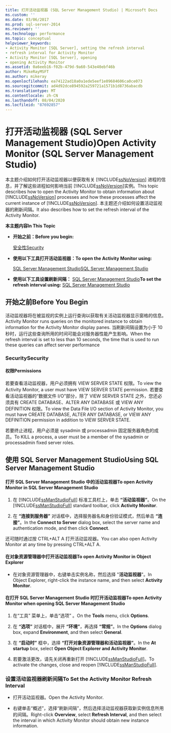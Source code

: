 ```yaml
---
title: 打开活动监视器 (SQL Server Management Studio) | Microsoft Docs
ms.custom: ''
ms.date: 03/06/2017
ms.prod: sql-server-2014
ms.reviewer: ''
ms.technology: performance
ms.topic: conceptual
helpviewer_keywords:
- Activity Monitor [SQL Server], setting the refresh interval
- refresh interval for Activity Monitor
- Activity Monitor [SQL Server], opening
- opening Activity Monitor
ms.assetid: 0a6eeb16-f02b-479d-9a60-543e40ebf46b
author: MikeRayMSFT
ms.author: mikeray
ms.openlocfilehash: ea74122ad18a0a1ede5eef1e09684606ca0ce073
ms.sourcegitcommit: ad4d92dce894592a259721a1571b1d8736abacdb
ms.translationtype: MT
ms.contentlocale: zh-CN
ms.lasthandoff: 08/04/2020
ms.locfileid: "87692857"
---
```

# <a name="open-activity-monitor-sql-server-management-studio"></a><span data-ttu-id="a720d-102">打开活动监视器 (SQL Server Management Studio)</span><span class="sxs-lookup"><span data-stu-id="a720d-102">Open Activity Monitor (SQL Server Management Studio)</span></span>
  <span data-ttu-id="a720d-103">本主题介绍如何打开活动监视器以便获取有关 [!INCLUDE[ssNoVersion](../../includes/ssnoversion-md.md)] 进程的信息，并了解这些进程如何影响当前 [!INCLUDE[ssNoVersion](../../includes/ssnoversion-md.md)]实例。</span><span class="sxs-lookup"><span data-stu-id="a720d-103">This topic describes how to open the Activity Monitor to obtain information about [!INCLUDE[ssNoVersion](../../includes/ssnoversion-md.md)] processes and how these processes affect the current instance of [!INCLUDE[ssNoVersion](../../includes/ssnoversion-md.md)].</span></span> <span data-ttu-id="a720d-104">本主题还介绍如何设置活动监视器的刷新间隔。</span><span class="sxs-lookup"><span data-stu-id="a720d-104">It also describes how to set the refresh interval of the Activity Monitor.</span></span>  
  
 <span data-ttu-id="a720d-105">**本主题内容**</span><span class="sxs-lookup"><span data-stu-id="a720d-105">**In This Topic**</span></span>  
  
-   <span data-ttu-id="a720d-106">**开始之前：**</span><span class="sxs-lookup"><span data-stu-id="a720d-106">**Before you begin:**</span></span>  
  
     [<span data-ttu-id="a720d-107">安全性</span><span class="sxs-lookup"><span data-stu-id="a720d-107">Security</span></span>](#Security)  
  
-   <span data-ttu-id="a720d-108">**使用以下工具打开活动监视器：**</span><span class="sxs-lookup"><span data-stu-id="a720d-108">**To open the Activity Monitor using:**</span></span>  
  
     [<span data-ttu-id="a720d-109">SQL Server Management Studio</span><span class="sxs-lookup"><span data-stu-id="a720d-109">SQL Server Management Studio</span></span>](#SSMSProcedure)  
  
-   <span data-ttu-id="a720d-110">**使用以下工具设置刷新间隔：**  [SQL Server Management Studio](#Refresh)</span><span class="sxs-lookup"><span data-stu-id="a720d-110">**To set the refresh interval using:**  [SQL Server Management Studio](#Refresh)</span></span>  
  
##  <a name="before-you-begin"></a><a name="BeforeYouBegin"></a> <span data-ttu-id="a720d-111">开始之前</span><span class="sxs-lookup"><span data-stu-id="a720d-111">Before You Begin</span></span>  
 <span data-ttu-id="a720d-112">活动监视器将在被监视的实例上运行查询以获取有关活动监视器显示窗格的信息。</span><span class="sxs-lookup"><span data-stu-id="a720d-112">Activity Monitor runs queries on the monitored instance to obtain information for the Activity Monitor display panes.</span></span> <span data-ttu-id="a720d-113">当刷新间隔设置为小于 10 秒时，运行这些查询所用的时间可能会对服务器性能产生影响。</span><span class="sxs-lookup"><span data-stu-id="a720d-113">When the refresh interval is set to less than 10 seconds, the time that is used to run these queries can affect server performance</span></span>  
  
###  <a name="security"></a><a name="Security"></a> <span data-ttu-id="a720d-114">Security</span><span class="sxs-lookup"><span data-stu-id="a720d-114">Security</span></span>  
  
####  <a name="permissions"></a><a name="Permissions"></a> <span data-ttu-id="a720d-115">权限</span><span class="sxs-lookup"><span data-stu-id="a720d-115">Permissions</span></span>  
 <span data-ttu-id="a720d-116">若要查看活动监视器，用户必须拥有 VIEW SERVER STATE 权限。</span><span class="sxs-lookup"><span data-stu-id="a720d-116">To view the Activity Monitor, a user must have VIEW SERVER STATE permission.</span></span> <span data-ttu-id="a720d-117">若要查看活动监视器的“数据文件 I/O”部分，除了 VIEW SERVER STATE 之外，您还必须具有 CREATE DATABASE、ALTER ANY DATABASE 或 VIEW ANY DEFINITION 权限。</span><span class="sxs-lookup"><span data-stu-id="a720d-117">To view the Data File I/O section of Activity Monitor, you must have CREATE DATABASE, ALTER ANY DATABASE, or VIEW ANY DEFINITION permission in addition to VIEW SERVER STATE.</span></span>  
  
 <span data-ttu-id="a720d-118">若要终止进程，用户必须是 sysadmin 或 processadmin 固定服务器角色的成员。</span><span class="sxs-lookup"><span data-stu-id="a720d-118">To KILL a process, a user must be a member of the sysadmin or processadmin fixed server roles.</span></span>  
  
##  <a name="using-sql-server-management-studio"></a><a name="SSMSProcedure"></a> <span data-ttu-id="a720d-119">使用 SQL Server Management Studio</span><span class="sxs-lookup"><span data-stu-id="a720d-119">Using SQL Server Management Studio</span></span>  
  
#### <a name="to-open-activity-monitor-in-sql-server-management-studio"></a><span data-ttu-id="a720d-120">打开 SQL Server Management Studio 中的活动监视器</span><span class="sxs-lookup"><span data-stu-id="a720d-120">To open Activity Monitor in SQL Server Management Studio</span></span>  
  
1.  <span data-ttu-id="a720d-121">在 [!INCLUDE[ssManStudioFull](../../includes/ssmanstudiofull-md.md)] 标准工具栏上，单击 **“活动监视器”**。</span><span class="sxs-lookup"><span data-stu-id="a720d-121">On the [!INCLUDE[ssManStudioFull](../../includes/ssmanstudiofull-md.md)] standard toolbar, click **Activity Monitor**.</span></span>  
  
2.  <span data-ttu-id="a720d-122">在 **“连接到服务器”** 对话框中，选择服务器名和身份验证模式，然后单击 **“连接”**。</span><span class="sxs-lookup"><span data-stu-id="a720d-122">In the **Connect to Server** dialog box, select the server name and authentication mode, and then click **Connect**.</span></span>  
  
 <span data-ttu-id="a720d-123">还可随时通过按 CTRL+ALT A 打开活动监视器。</span><span class="sxs-lookup"><span data-stu-id="a720d-123">You can also open Activity Monitor at any time by pressing CTRL+ALT A.</span></span>  
  
#### <a name="to-open-activity-monitor-in-object-explorer"></a><span data-ttu-id="a720d-124">在对象资源管理器中打开活动监视器</span><span class="sxs-lookup"><span data-stu-id="a720d-124">To open Activity Monitor in Object Explorer</span></span>  
  
-   <span data-ttu-id="a720d-125">在对象资源管理器中，右键单击实例名称，然后选择 "**活动监视器**"。</span><span class="sxs-lookup"><span data-stu-id="a720d-125">In Object Explorer, right-click the instance name, and then select **Activity Monitor**.</span></span>  
  
#### <a name="to-open-activity-monitor-when-opening-sql-server-management-studio"></a><span data-ttu-id="a720d-126">在打开 SQL Server Management Studio 时打开活动监视器</span><span class="sxs-lookup"><span data-stu-id="a720d-126">To open Activity Monitor when opening SQL Server Management Studio</span></span>  
  
1.  <span data-ttu-id="a720d-127">在“工具”  菜单上，单击“选项”  。</span><span class="sxs-lookup"><span data-stu-id="a720d-127">On the **Tools** menu, click **Options**.</span></span>  
  
2.  <span data-ttu-id="a720d-128">在 **“选项”** 对话框中，展开 **“环境”**，再选择 **“常规”**。</span><span class="sxs-lookup"><span data-stu-id="a720d-128">In the **Options** dialog box, expand **Environment**, and then select **General**.</span></span>  
  
3.  <span data-ttu-id="a720d-129">在 **“启动时”** 框中，选择 **“打开对象资源管理器和活动监视器”**。</span><span class="sxs-lookup"><span data-stu-id="a720d-129">In the **At startup** box, select **Open Object Explorer and Activity Monitor**.</span></span>  
  
4.  <span data-ttu-id="a720d-130">若要激活更改，请先关闭再重新打开 [!INCLUDE[ssManStudioFull](../../includes/ssmanstudiofull-md.md)]。</span><span class="sxs-lookup"><span data-stu-id="a720d-130">To activate the changes, close and reopen [!INCLUDE[ssManStudioFull](../../includes/ssmanstudiofull-md.md)].</span></span>  
  
###  <a name="to-set-the-activity-monitor-refresh-interval"></a><a name="Refresh"></a><span data-ttu-id="a720d-131">设置活动监视器刷新间隔</span><span class="sxs-lookup"><span data-stu-id="a720d-131">To Set the Activity Monitor Refresh Interval</span></span>  
  
-   <span data-ttu-id="a720d-132">打开活动监视器。</span><span class="sxs-lookup"><span data-stu-id="a720d-132">Open the Activity Monitor.</span></span>  
  
-   <span data-ttu-id="a720d-133">右键单击“概述”，选择“刷新间隔”，然后选择活动监视器获取新实例信息所用的间隔。</span><span class="sxs-lookup"><span data-stu-id="a720d-133">Right-click **Overview**, select **Refresh Interval**, and then select the interval in which Activity Monitor should obtain new instance information.</span></span>  
  
  
